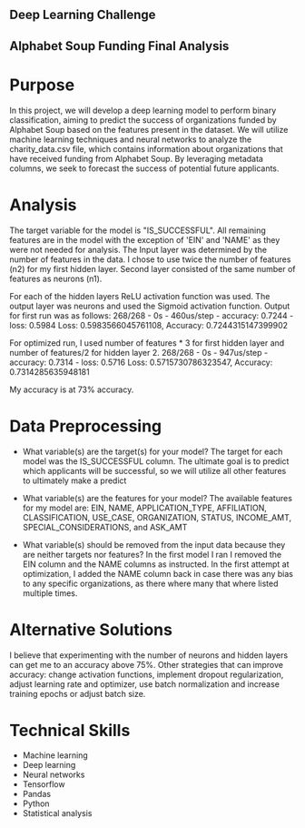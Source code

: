 ## Deep Learning Challenge

## Alphabet Soup Funding Final Analysis

# Purpose
In this project, we will develop a deep learning model to perform binary classification, aiming to predict the success of organizations funded by Alphabet Soup based on the features present in the dataset. We will utilize machine learning techniques and neural networks to analyze the charity_data.csv file, which contains information about organizations that have received funding from Alphabet Soup. By leveraging metadata columns, we seek to forecast the success of potential future applicants.

# Analysis
The target variable for the model is "IS_SUCCESSFUL". All remaining features are in the model with the exception of 'EIN' and 'NAME' as they were not needed for analysis. The Input layer was determined by the number of features in the data. I chose to use twice the number of features (n2) for my first hidden layer. Second layer consisted of the same number of features as neurons (n1).

For each of the hidden layers ReLU activation function was used. The output layer was neurons and used the Sigmoid activation function. Output for first run was as follows:
268/268 - 0s - 460us/step - accuracy: 0.7244 - loss: 0.5984
Loss: 0.5983566045761108, Accuracy: 0.7244315147399902

For optimized run, I used number of features * 3 for first hidden layer and number of features/2 for hidden layer 2.
268/268 - 0s - 947us/step - accuracy: 0.7314 - loss: 0.5716
Loss: 0.5715730786323547, Accuracy: 0.7314285635948181

My accuracy is at 73% accuracy. 


# Data Preprocessing
* What variable(s) are the target(s) for your model?
The target for each model was the IS_SUCCESSFUL column. The ultimate goal is to predict which applicants will be successful, so we will utilize all other features to ultimately make a predict

* What variable(s) are the features for your model?
The available features for my model are: EIN, NAME, APPLICATION_TYPE, AFFILIATION, CLASSIFICATION, USE_CASE, ORGANIZATION, STATUS, INCOME_AMT, SPECIAL_CONSIDERATIONS, and ASK_AMT

* What variable(s) should be removed from the input data because they are neither targets nor features?
In the first model I ran I removed the EIN column and the NAME columns as instructed. In the first attempt at optimization, I added the NAME column back in case there was any bias to any specific organizations, as there where many that where listed multiple times.

# Alternative Solutions
I believe that experimenting with the number of neurons and hidden layers can get me to an accuracy above 75%. Other strategies that can improve accuracy: change activation functions, implement dropout regularization, adjust learning rate and optimizer, use batch normalization and increase training epochs or adjust batch size.

# Technical Skills
* Machine learning
* Deep learning
* Neural networks
* Tensorflow
* Pandas
* Python
* Statistical analysis

